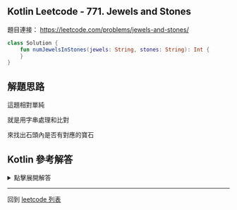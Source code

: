 ## Kotlin Leetcode - 771. Jewels and Stones

題目連接： <https://leetcode.com/problems/jewels-and-stones/>

```kotlin
class Solution {
    fun numJewelsInStones(jewels: String, stones: String): Int {
    }
}
```

## 解題思路

這題相對單純

就是用字串處理和比對

來找出石頭內是否有對應的寶石

## Kotlin 參考解答

<details>
  <summary>點擊展開解答</summary>
    
```kotlin
class Solution {
    fun numJewelsInStones(jewels: String, stones: String): Int {
        var ans = 0
        for (stone in stones) {
            if (jewels.contains(stone)) {
                ans++
            }
        }
        return ans
    }
}
```


這個邏輯可以更加簡化為一行

```kotlin
class Solution {
    fun numJewelsInStones(jewels: String, stones: String) = stones.count { it in jewels }
}
```
</details>

------

回到 [leetcode 列表](index.md)
